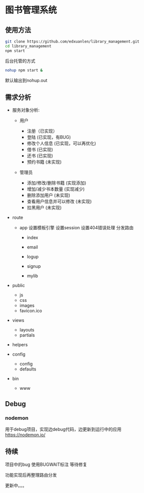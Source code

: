 # 图书管理系统

## 使用方法

```sh
git clone https://github.com/edxuanlen/library_management.git
cd library_management
npm start 
```

后台托管的方式
```sh
nohup npm start &
```

默认输出到nohup.out


## 需求分析

- 服务对象分析:
  - 用户
    - 注册（已实现）
    - 登陆 (已实现，有BUG)
    - 修改个人信息 (已实现，可以再优化)
    - 借书 (已实现)
    - 还书 (已实现)
    - 预约书籍 (未实现)

  - 管理员
    - 添加/修改/删除书籍 (实现添加)
    - 增加/减少书本数量 (实现减少)
    - 删除添加用户 (未实现)
    - 查看用户信息并可以修改 (未实现)
    - 拉黑用户 (未实现)

- route
  - app
    设置模板引擎
    设置session
    设置404错误处理
	分发路由

    - index
    
    - email
    
    - logup
    
    - signup


    - mylib


- public
  - js
  - css
  - images
  - favicon.ico

- views
	- layouts
	- partials

- helpers

- config
  - config
  - defaults

- bin
  - www

## Debug

### nodemon

用于debug项目，实现边debug代码，边更新到运行中的应用
https://nodemon.io/

## 待续

项目中的bug 使用BUGWAIT标注 等待修复

功能实现后再整理路由分发

更新中。。。

